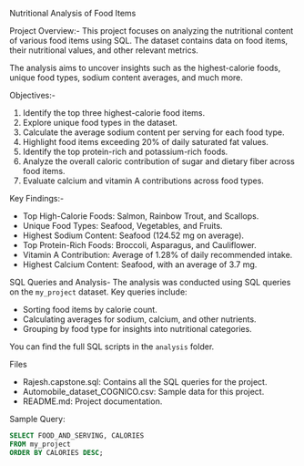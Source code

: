   Nutritional Analysis of Food Items

  
 Project Overview:-
This project focuses on analyzing the nutritional content of various food items using SQL. The dataset contains data on food items, their nutritional values, and other relevant metrics.

The analysis aims to uncover insights such as the highest-calorie foods, unique food types, sodium content averages, and much more.

 Objectives:-
1. Identify the top three highest-calorie food items.
2. Explore unique food types in the dataset.
3. Calculate the average sodium content per serving for each food type.
4. Highlight food items exceeding 20% of daily saturated fat values.
5. Identify the top protein-rich and potassium-rich foods.
6. Analyze the overall caloric contribution of sugar and dietary fiber across food items.
7. Evaluate calcium and vitamin A contributions across food types.

 Key Findings:-
- Top High-Calorie Foods: Salmon, Rainbow Trout, and Scallops.
- Unique Food Types: Seafood, Vegetables, and Fruits.
- Highest Sodium Content: Seafood (124.52 mg on average).
- Top Protein-Rich Foods: Broccoli, Asparagus, and Cauliflower.
- Vitamin A Contribution: Average of 1.28% of daily recommended intake.
- Highest Calcium Content: Seafood, with an average of 3.7 mg.

 SQL Queries and Analysis-
The analysis was conducted using SQL queries on the `my_project` dataset. Key queries include:
- Sorting food items by calorie count.
- Calculating averages for sodium, calcium, and other nutrients.
- Grouping by food type for insights into nutritional categories.

You can find the full SQL scripts in the `analysis` folder.

Files

- Rajesh.capstone.sql: Contains all the SQL queries for the project.
- Automobile_dataset_COGNICO.csv: Sample data for this project.
- README.md: Project documentation.

 Sample Query:
```sql
SELECT FOOD_AND_SERVING, CALORIES 
FROM my_project 
ORDER BY CALORIES DESC;
